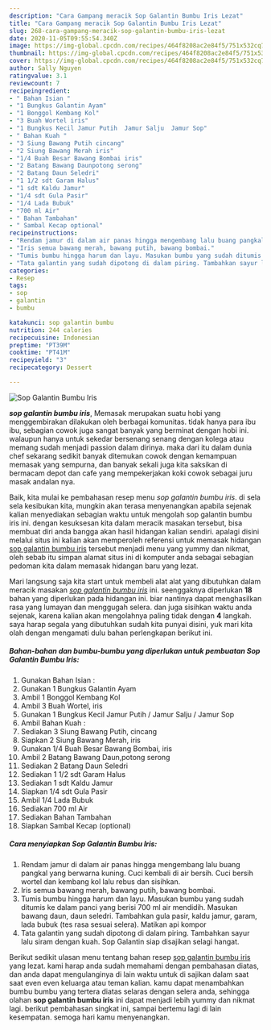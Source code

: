 ```yaml
---
description: "Cara Gampang meracik Sop Galantin Bumbu Iris Lezat"
title: "Cara Gampang meracik Sop Galantin Bumbu Iris Lezat"
slug: 268-cara-gampang-meracik-sop-galantin-bumbu-iris-lezat
date: 2020-11-05T09:55:54.340Z
image: https://img-global.cpcdn.com/recipes/464f8208ac2e84f5/751x532cq70/sop-galantin-bumbu-iris-foto-resep-utama.jpg
thumbnail: https://img-global.cpcdn.com/recipes/464f8208ac2e84f5/751x532cq70/sop-galantin-bumbu-iris-foto-resep-utama.jpg
cover: https://img-global.cpcdn.com/recipes/464f8208ac2e84f5/751x532cq70/sop-galantin-bumbu-iris-foto-resep-utama.jpg
author: Sally Nguyen
ratingvalue: 3.1
reviewcount: 7
recipeingredient:
- " Bahan Isian "
- "1 Bungkus Galantin Ayam"
- "1 Bonggol Kembang Kol"
- "3 Buah Wortel iris"
- "1 Bungkus Kecil Jamur Putih  Jamur Salju  Jamur Sop"
- " Bahan Kuah "
- "3 Siung Bawang Putih cincang"
- "2 Siung Bawang Merah iris"
- "1/4 Buah Besar Bawang Bombai iris"
- "2 Batang Bawang Daunpotong serong"
- "2 Batang Daun Seledri"
- "1 1/2 sdt Garam Halus"
- "1 sdt Kaldu Jamur"
- "1/4 sdt Gula Pasir"
- "1/4 Lada Bubuk"
- "700 ml Air"
- " Bahan Tambahan"
- " Sambal Kecap optional"
recipeinstructions:
- "Rendam jamur di dalam air panas hingga mengembang lalu buang pangkal yang berwarna kuning. Cuci kembali di air bersih. Cuci bersih wortel dan kembang kol lalu rebus dan sisihkan."
- "Iris semua bawang merah, bawang putih, bawang bombai."
- "Tumis bumbu hingga harum dan layu. Masukan bumbu yang sudah ditumis ke dalam panci yang berisi 700 ml air mendidih. Masukan bawang daun, daun seledri. Tambahkan gula pasir, kaldu jamur, garam, lada bubuk (tes rasa sesuai selera). Matikan api kompor"
- "Tata galantin yang sudah dipotong di dalam piring. Tambahkan sayur lalu siram dengan kuah. Sop Galantin siap disajikan selagi hangat."
categories:
- Resep
tags:
- sop
- galantin
- bumbu

katakunci: sop galantin bumbu 
nutrition: 244 calories
recipecuisine: Indonesian
preptime: "PT39M"
cooktime: "PT41M"
recipeyield: "3"
recipecategory: Dessert

---
```



![Sop Galantin Bumbu Iris](https://img-global.cpcdn.com/recipes/464f8208ac2e84f5/751x532cq70/sop-galantin-bumbu-iris-foto-resep-utama.jpg)

<b><i>sop galantin bumbu iris</i></b>, Memasak merupakan suatu hobi yang menggembirakan dilakukan oleh berbagai komunitas. tidak hanya para ibu ibu, sebagian cowok juga sangat banyak yang berminat dengan hobi ini. walaupun hanya untuk sekedar bersenang senang dengan kolega atau memang sudah menjadi passion dalam dirinya. maka dari itu dalam dunia chef sekarang sedikit banyak ditemukan cowok dengan kemampuan memasak yang sempurna, dan banyak sekali juga kita saksikan di bermacam depot dan cafe yang mempekerjakan koki cowok sebagai juru masak andalan nya.



Baik, kita mulai ke pembahasan resep menu <i>sop galantin bumbu iris</i>. di sela sela kesibukan kita, mungkin akan terasa menyenangkan apabila sejenak kalian menyediakan sebagian waktu untuk mengolah sop galantin bumbu iris ini. dengan kesuksesan kita dalam meracik masakan tersebut, bisa membuat diri anda bangga akan hasil hidangan kalian sendiri. apalagi disini melalui situs ini kalian akan memperoleh referensi untuk memasak hidangan <u>sop galantin bumbu iris</u> tersebut menjadi menu yang yummy dan nikmat, oleh sebab itu simpan alamat situs ini di komputer anda sebagai sebagian pedoman kita dalam memasak hidangan baru yang lezat.


Mari langsung saja kita start untuk membeli alat alat yang dibutuhkan dalam meracik masakan <u><i>sop galantin bumbu iris</i></u> ini. seenggaknya diperlukan <b>18</b> bahan yang diperlukan pada hidangan ini. biar nantinya dapat menghasilkan rasa yang lumayan dan menggugah selera. dan juga sisihkan waktu anda sejenak, karena kalian akan mengolahnya paling tidak dengan <b>4</b> langkah. saya harap segala yang dibutuhkan sudah kita punyai disini, yuk mari kita olah dengan mengamati dulu bahan perlengkapan berikut ini.

<!--inarticleads1-->

##### Bahan-bahan dan bumbu-bumbu yang diperlukan untuk pembuatan Sop Galantin Bumbu Iris:

1. Gunakan  Bahan Isian :
1. Gunakan 1 Bungkus Galantin Ayam
1. Ambil 1 Bonggol Kembang Kol
1. Ambil 3 Buah Wortel, iris
1. Gunakan 1 Bungkus Kecil Jamur Putih / Jamur Salju / Jamur Sop
1. Ambil  Bahan Kuah :
1. Sediakan 3 Siung Bawang Putih, cincang
1. Siapkan 2 Siung Bawang Merah, iris
1. Gunakan 1/4 Buah Besar Bawang Bombai, iris
1. Ambil 2 Batang Bawang Daun,potong serong
1. Sediakan 2 Batang Daun Seledri
1. Sediakan 1 1/2 sdt Garam Halus
1. Sediakan 1 sdt Kaldu Jamur
1. Siapkan 1/4 sdt Gula Pasir
1. Ambil 1/4 Lada Bubuk
1. Sediakan 700 ml Air
1. Sediakan  Bahan Tambahan
1. Siapkan  Sambal Kecap (optional)




<!--inarticleads2-->

##### Cara menyiapkan Sop Galantin Bumbu Iris:

1. Rendam jamur di dalam air panas hingga mengembang lalu buang pangkal yang berwarna kuning. Cuci kembali di air bersih. Cuci bersih wortel dan kembang kol lalu rebus dan sisihkan.
1. Iris semua bawang merah, bawang putih, bawang bombai.
1. Tumis bumbu hingga harum dan layu. Masukan bumbu yang sudah ditumis ke dalam panci yang berisi 700 ml air mendidih. Masukan bawang daun, daun seledri. Tambahkan gula pasir, kaldu jamur, garam, lada bubuk (tes rasa sesuai selera). Matikan api kompor
1. Tata galantin yang sudah dipotong di dalam piring. Tambahkan sayur lalu siram dengan kuah. Sop Galantin siap disajikan selagi hangat.




Berikut sedikit ulasan menu tentang bahan resep <u>sop galantin bumbu iris</u> yang lezat. kami harap anda sudah memahami dengan pembahasan diatas, dan anda dapat mengulanginya di lain waktu untuk di sajikan dalam saat saat even even keluarga atau teman kalian. kamu dapat menambahkan bumbu bumbu yang tertera diatas selaras dengan selera anda, sehingga olahan <b>sop galantin bumbu iris</b> ini dapat menjadi lebih yummy dan nikmat lagi. berikut pembahasan singkat ini, sampai bertemu lagi di lain kesempatan. semoga hari kamu menyenangkan.
